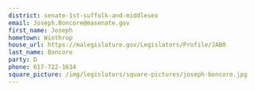 ```yaml
---
district: senate-1st-suffolk-and-middlesex
email: Joseph.Boncore@masenate.gov
first_name: Joseph
hometown: Winthrop
house_url: https://malegislature.gov/Legislators/Profile/JAB0
last_name: Boncore
party: D
phone: 617-722-1634
square_picture: /img/legislators/square-pictures/joseph-boncore.jpg
---
```

